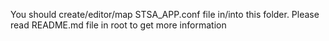 You should create/editor/map STSA_APP.conf file in/into this folder.
Please read README.md file in root to get more information
